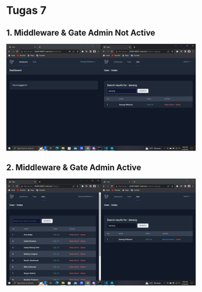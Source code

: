 # Tugas 7

## 1. Middleware & Gate Admin Not Active
![Alt text](screenshot/tugas7/Admin%20not%20active.png)
## 2. Middleware & Gate Admin Active
![Alt text](screenshot/tugas7/Admin%20active.png)